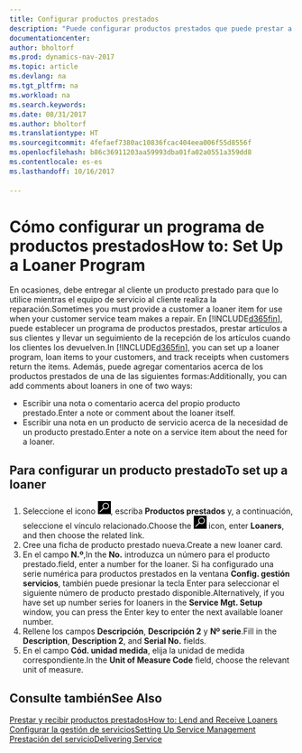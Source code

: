 ```yaml
---
title: Configurar productos prestados
description: "Puede configurar productos prestados que puede prestar a los clientes para reemplazar productos de servicio mientras están en servicio."
documentationcenter: 
author: bholtorf
ms.prod: dynamics-nav-2017
ms.topic: article
ms.devlang: na
ms.tgt_pltfrm: na
ms.workload: na
ms.search.keywords: 
ms.date: 08/31/2017
ms.author: bholtorf
ms.translationtype: HT
ms.sourcegitcommit: 4fefaef7380ac10836fcac404eea006f55d8556f
ms.openlocfilehash: b86c36911203aa59993dba01fa02a0551a359dd8
ms.contentlocale: es-es
ms.lasthandoff: 10/16/2017

---
```

# <a name="how-to-set-up-a-loaner-program"></a><span data-ttu-id="52161-103">Cómo configurar un programa de productos prestados</span><span class="sxs-lookup"><span data-stu-id="52161-103">How to: Set Up a Loaner Program</span></span>
<span data-ttu-id="52161-104">En ocasiones, debe entregar al cliente un producto prestado para que lo utilice mientras el equipo de servicio al cliente realiza la reparación.</span><span class="sxs-lookup"><span data-stu-id="52161-104">Sometimes you must provide a customer a loaner item for use when your customer service team makes a repair.</span></span> <span data-ttu-id="52161-105">En [!INCLUDE[d365fin](includes/d365fin_md.md)], puede establecer un programa de productos prestados, prestar artículos a sus clientes y llevar un seguimiento de la recepción de los artículos cuando los clientes los devuelven.</span><span class="sxs-lookup"><span data-stu-id="52161-105">In [!INCLUDE[d365fin](includes/d365fin_md.md)], you can set up a loaner program, loan items to your customers, and track receipts when customers return the items.</span></span> <span data-ttu-id="52161-106">Además, puede agregar comentarios acerca de los productos prestados de una de las siguientes formas:</span><span class="sxs-lookup"><span data-stu-id="52161-106">Additionally, you can add comments about loaners in one of two ways:</span></span>  
  
* <span data-ttu-id="52161-107">Escribir una nota o comentario acerca del propio producto prestado.</span><span class="sxs-lookup"><span data-stu-id="52161-107">Enter a note or comment about the loaner itself.</span></span>  
* <span data-ttu-id="52161-108">Escribir una nota en un producto de servicio acerca de la necesidad de un producto prestado.</span><span class="sxs-lookup"><span data-stu-id="52161-108">Enter a note on a service item about the need for a loaner.</span></span>  

## <a name="to-set-up-a-loaner"></a><span data-ttu-id="52161-109">Para configurar un producto prestado</span><span class="sxs-lookup"><span data-stu-id="52161-109">To set up a loaner</span></span>  
1. <span data-ttu-id="52161-110">Seleccione el icono ![Buscar página o informe](media/ui-search/search_small.png "icono Buscar página o informe"), escriba **Productos prestados** y, a continuación, seleccione el vínculo relacionado.</span><span class="sxs-lookup"><span data-stu-id="52161-110">Choose the ![Search for Page or Report](media/ui-search/search_small.png "Search for Page or Report icon") icon, enter **Loaners**, and then choose the related link.</span></span>  
2. <span data-ttu-id="52161-111">Cree una ficha de producto prestado nueva.</span><span class="sxs-lookup"><span data-stu-id="52161-111">Create a new loaner card.</span></span> 
3. <span data-ttu-id="52161-112">En el campo **N.º**,</span><span class="sxs-lookup"><span data-stu-id="52161-112">In the **No.**</span></span> <span data-ttu-id="52161-113">introduzca un número para el producto prestado.</span><span class="sxs-lookup"><span data-stu-id="52161-113">field, enter a number for the loaner.</span></span> <span data-ttu-id="52161-114">Si ha configurado una serie numérica para productos prestados en la ventana **Config. gestión servicios**, también puede presionar la tecla Enter para seleccionar el siguiente número de producto prestado disponible.</span><span class="sxs-lookup"><span data-stu-id="52161-114">Alternatively, if you have set up number series for loaners in the **Service Mgt. Setup** window, you can press the Enter key to enter the next available loaner number.</span></span>  
4. <span data-ttu-id="52161-115">Rellene los campos **Descripción**, **Descripción 2** y **Nº serie**.</span><span class="sxs-lookup"><span data-stu-id="52161-115">Fill in the **Description**, **Description 2**, and **Serial No.** fields.</span></span>  
5. <span data-ttu-id="52161-116">En el campo **Cód. unidad medida**, elija la unidad de medida correspondiente.</span><span class="sxs-lookup"><span data-stu-id="52161-116">In the **Unit of Measure Code** field, choose the relevant unit of measure.</span></span>  
  
## <a name="see-also"></a><span data-ttu-id="52161-117">Consulte también</span><span class="sxs-lookup"><span data-stu-id="52161-117">See Also</span></span>
[<span data-ttu-id="52161-118">Prestar y recibir productos prestados</span><span class="sxs-lookup"><span data-stu-id="52161-118">How to: Lend and Receive Loaners</span></span>](service-how-to-lend-receive-loaners.md)  
[<span data-ttu-id="52161-119">Configurar la gestión de servicios</span><span class="sxs-lookup"><span data-stu-id="52161-119">Setting Up Service Management</span></span>](service-setup-service.md)  
[<span data-ttu-id="52161-120">Prestación del servicio</span><span class="sxs-lookup"><span data-stu-id="52161-120">Delivering Service</span></span>](service-deliver-service.md)  


